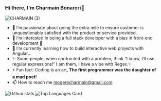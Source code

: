 ### Hi there, I'm Charmain Bonareri👋
<p align="center"> 
  
 ![CHARMAIN (3)](https://user-images.githubusercontent.com/100102952/161371262-99538ccc-5812-4bb1-99c0-ab7ed0e77f68.png)


</p>
 
- 🔭 I’m passionate about going the extra mile to ensure customer is unquestionably satisfied with the product or service provided. 
- 👀 I’m interested in being a full stack developer with a bias in front-end development 👀
- 🌱 I’m currently learning how to build interactive web projects with Angular... 
- ✨ Some people, when confronted with a problem, think “I know, I’ll use regular expressions!” I am them, I have a vibe with Regex.✨
- ⚡  Fun fact: Coding is an art, **The first programmer was the daughter of a mad poet!**
- 📫 How to reach me mogerecharmain@gmail.com

![Github stats](https://github-readme-stats.vercel.app/api?username=charmain-bonareri&theme=synthwave&show_icons=true&count_private=true)
![Top Languages Card](https://github-readme-stats.vercel.app/api/top-langs/?username=charmain-bonareri&theme=synthwave)

<!---
Charmain-Bonareri/Charmain-Bonareri is a ✨ special ✨ repository because its `README.md` (this file) appears on your GitHub profile.
You can click the Preview link to take a look at your changes.
--->
